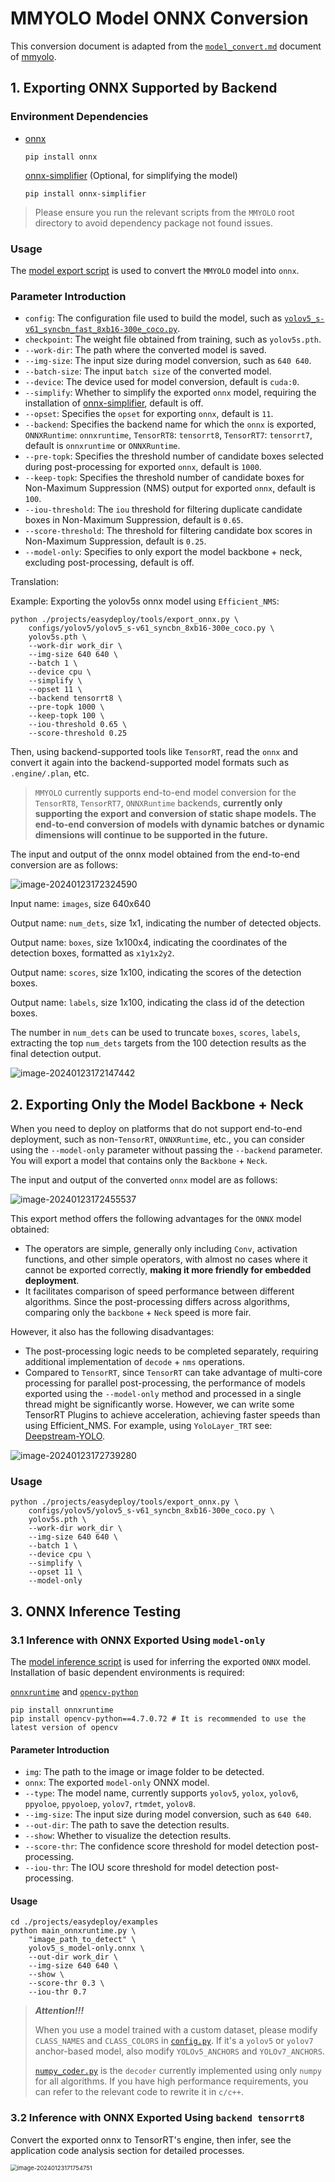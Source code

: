 # MMYOLO Model ONNX Conversion

This conversion document is adapted from the [`model_convert.md`](https://github.com/open-mmlab/mmyolo/blob/main/projects/easydeploy/docs/model_convert.md) document of [mmyolo](https://github.com/open-mmlab/mmyolo).

## 1. Exporting ONNX Supported by Backend

### Environment Dependencies

- [onnx](https://github.com/onnx/onnx)

  ```shell
  pip install onnx
  ```

  [onnx-simplifier](https://github.com/daquexian/onnx-simplifier) (Optional, for simplifying the model)

  ```shell
  pip install onnx-simplifier
  ```

> Please ensure you run the relevant scripts from the `MMYOLO` root directory to avoid dependency package not found issues.

### Usage

The [model export script](./projects/easydeploy/tools/export_onnx.py) is used to convert the `MMYOLO` model into `onnx`.

### Parameter Introduction

- `config`: The configuration file used to build the model, such as [`yolov5_s-v61_syncbn_fast_8xb16-300e_coco.py`](./configs/yolov5/yolov5_s-v61_syncbn_fast_8xb16-300e_coco.py).
- `checkpoint`: The weight file obtained from training, such as `yolov5s.pth`.
- `--work-dir`: The path where the converted model is saved.
- `--img-size`: The input size during model conversion, such as `640 640`.
- `--batch-size`: The input `batch size` of the converted model.
- `--device`: The device used for model conversion, default is `cuda:0`.
- `--simplify`: Whether to simplify the exported `onnx` model, requiring the installation of [onnx-simplifier](https://github.com/daquexian/onnx-simplifier), default is off.
- `--opset`: Specifies the `opset` for exporting `onnx`, default is `11`.
- `--backend`: Specifies the backend name for which the `onnx` is exported, `ONNXRuntime`: `onnxruntime`, `TensorRT8`: `tensorrt8`, `TensorRT7`: `tensorrt7`, default is `onnxruntime` or `ONNXRuntime`.
- `--pre-topk`: Specifies the threshold number of candidate boxes selected during post-processing for exported `onnx`, default is `1000`.
- `--keep-topk`: Specifies the threshold number of candidate boxes for Non-Maximum Suppression (NMS) output for exported `onnx`, default is `100`.
- `--iou-threshold`: The `iou` threshold for filtering duplicate candidate boxes in Non-Maximum Suppression, default is `0.65`.
- `--score-threshold`: The threshold for filtering candidate box scores in Non-Maximum Suppression, default is `0.25`.
- `--model-only`: Specifies to only export the model backbone + neck, excluding post-processing, default is off.

Translation:

Example: Exporting the yolov5s onnx model using `Efficient_NMS`:

```shell
python ./projects/easydeploy/tools/export_onnx.py \
	configs/yolov5/yolov5_s-v61_syncbn_8xb16-300e_coco.py \
	yolov5s.pth \
	--work-dir work_dir \
    --img-size 640 640 \
    --batch 1 \
    --device cpu \
    --simplify \
	--opset 11 \
	--backend tensorrt8 \
	--pre-topk 1000 \
	--keep-topk 100 \
	--iou-threshold 0.65 \
	--score-threshold 0.25
```

Then, using backend-supported tools like `TensorRT`, read the `onnx` and convert it again into the backend-supported model formats such as `.engine/.plan`, etc.

> `MMYOLO` currently supports end-to-end model conversion for the `TensorRT8`, `TensorRT7`, `ONNXRuntime` backends, **currently only supporting the export and conversion of static shape models. The end-to-end conversion of models with dynamic batches or dynamic dimensions will continue to be supported in the future.**

The input and output of the onnx model obtained from the end-to-end conversion are as follows:

![image-20240123172324590](./assets/image-20240123172324590.png)

Input name: `images`, size 640x640

Output name: `num_dets`, size 1x1, indicating the number of detected objects.

Output name: `boxes`, size 1x100x4, indicating the coordinates of the detection boxes, formatted as `x1y1x2y2`.

Output name: `scores`, size 1x100, indicating the scores of the detection boxes.

Output name: `labels`, size 1x100, indicating the class id of the detection boxes.

The number in `num_dets` can be used to truncate `boxes`, `scores`, `labels`, extracting the top `num_dets` targets from the 100 detection results as the final detection output.

![image-20240123172147442](../assets/image-20240123172147442.png)

## 2. Exporting Only the Model Backbone + Neck

When you need to deploy on platforms that do not support end-to-end deployment, such as non-`TensorRT`, `ONNXRuntime`, etc., you can consider using the `--model-only` parameter without passing the `--backend` parameter. You will export a model that contains only the `Backbone` + `Neck`.

The input and output of the converted `onnx` model are as follows:

![image-20240123172455537](../assets/image-20240123172455537.png)

This export method offers the following advantages for the `ONNX` model obtained:

- The operators are simple, generally only including `Conv`, activation functions, and other simple operators, with almost no cases where it cannot be exported correctly, **making it more friendly for embedded deployment**.
- It facilitates comparison of speed performance between different algorithms. Since the post-processing differs across algorithms, comparing only the `backbone` + `Neck` speed is more fair.

However, it also has the following disadvantages:

- The post-processing logic needs to be completed separately, requiring additional implementation of `decode` + `nms` operations.
- Compared to `TensorRT`, since `TensorRT` can take advantage of multi-core processing for parallel post-processing, the performance of models exported using the `--model-only` method and processed in a single thread might be significantly worse. However, we can write some TensorRT Plugins to achieve acceleration, achieving faster speeds than using Efficient_NMS. For example, using `YoloLayer_TRT` see: [Deepstream-YOLO](https://github.com/marcoslucianops/DeepStream-Yolo/tree/master/nvdsinfer_custom_impl_Yolo).

![image-20240123172739280](../assets/image-20240123172739280.png)

### Usage

```shell
python ./projects/easydeploy/tools/export_onnx.py \
	configs/yolov5/yolov5_s-v61_syncbn_8xb16-300e_coco.py \
	yolov5s.pth \
	--work-dir work_dir \
    --img-size 640 640 \
    --batch 1 \
    --device cpu \
    --simplify \
	--opset 11 \
	--model-only
```



## 3. ONNX Inference Testing

### 3.1 Inference with ONNX Exported Using `model-only`

The [model inference script](./projects/easydeploy/examples/main_onnxruntime.py) is used for inferring the exported `ONNX` model. Installation of basic dependent environments is required:

[`onnxruntime`](https://github.com/microsoft/onnxruntime) and [`opencv-python`](https://github.com/opencv/opencv-python)

```shell
pip install onnxruntime
pip install opencv-python==4.7.0.72 # It is recommended to use the latest version of opencv
```

#### Parameter Introduction

- `img`: The path to the image or image folder to be detected.
- `onnx`: The exported `model-only` ONNX model.
- `--type`: The model name, currently supports `yolov5`, `yolox`, `yolov6`, `ppyoloe`, `ppyoloep`, `yolov7`, `rtmdet`, `yolov8`.
- `--img-size`: The input size during model conversion, such as `640 640`.
- `--out-dir`: The path to save the detection results.
- `--show`: Whether to visualize the detection results.
- `--score-thr`: The confidence score threshold for model detection post-processing.
- `--iou-thr`: The IOU score threshold for model detection post-processing.

#### Usage

```shell
cd ./projects/easydeploy/examples
python main_onnxruntime.py \
	"image_path_to_detect" \
	yolov5_s_model-only.onnx \
	--out-dir work_dir \
    --img-size 640 640 \
    --show \
    --score-thr 0.3 \
    --iou-thr 0.7
```

> ***Attention!!!***
>
> When you use a model trained with a custom dataset, please modify `CLASS_NAMES` and `CLASS_COLORS` in [`config.py`](./projects/easydeploy/examples/config.py). If it's a `yolov5` or `yolov7` anchor-based model, also modify `YOLOv5_ANCHORS` and `YOLOv7_ANCHORS`.
>
> [`numpy_coder.py`](./projects/easydeploy/examples/numpy_coder.py) is the `decoder` currently implemented using only `numpy` for all algorithms. If you have high performance requirements, you can refer to the relevant code to rewrite it in `c/c++`.

### 3.2 Inference with ONNX Exported Using `backend tensorrt8`

Convert the exported onnx to TensorRT's engine, then infer, see the application code analysis section for detailed processes.

<img src="../assets/image-20240123171754751.png" alt="image-20240123171754751" style="zoom:67%;" />

